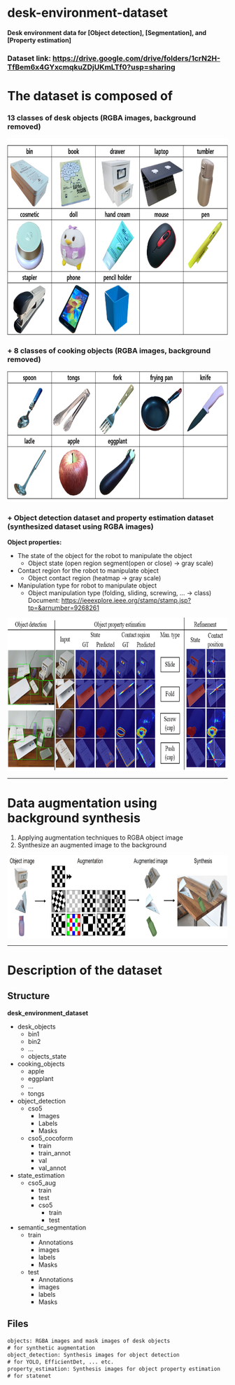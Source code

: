 # desk-environment-dataset
#### Desk environment data for __[Object detection]__, __[Segmentation]__, and __[Property estimation]__

### Dataset link: https://drive.google.com/drive/folders/1crN2H-TfBem6x4GYxcmqkuZDjUKmLTf0?usp=sharing

# The dataset is composed of 
### 13 classes of desk objects (RGBA images, background removed)
<img src="https://github.com/moonjongsul/desk-environment-dataset/blob/main/desk_objects.png" width="800" height="450">

### + 8 classes of cooking objects (RGBA images, background removed)
<img src="https://github.com/moonjongsul/desk-environment-dataset/blob/main/cooking_objects.png" width="800" height="300">

### + Object detection dataset and property estimation dataset (synthesized dataset using RGBA images)
**Object properties:** 
* The state of the object for the robot to manipulate the object
    - Object state (open region segment(open or close) -> gray scale)
* Contact region for the robot to manipulate object
    - Object contact region (heatmap -> gray scale)
* Manipulation type for robot to manipulate object
    - Object manipulation type (folding, sliding, screwing, ... -> class)
Document: https://ieeexplore.ieee.org/stamp/stamp.jsp?tp=&arnumber=9268261
<img src="https://github.com/moonjongsul/desk-environment-dataset/blob/main/detection.png" width="800" height="350">

* * *
# Data augmentation using background synthesis
1. Applying augmentation techniques to RGBA object image
2. Synthesize an augmented image to the background
<img src="https://github.com/moonjongsul/desk-environment-dataset/blob/todo/augmentation.jpg" width="800" height="190">

* * *
# Description of the dataset
## Structure
**desk_environment_dataset**
 * desk_objects
   * bin1
   * bin2
   * ...
   * objects_state
 * cooking_objects
   * apple
   * eggplant
   * ...
   * tongs
 * object_detection
   * cso5
     * Images
     * Labels
     * Masks
   * cso5_cocoform
     * train
     * train_annot
     * val
     * val_annot
 * state_estimation
   * cso5_aug     
     * train
     * test
     * cso5
       * train
       * test
 * semantic_segmentation
   * train
     * Annotations
     * images
     * labels
     * Masks
   * test    
     * Annotations
     * images
     * labels
     * Masks

## Files
```
objects: RGBA images and mask images of desk objects                     # for synthetic augmentation
object_detection: Synthesis images for object detection                  # for YOLO, EfficientDet, ... etc. 
property_estimation: Synthesis images for object property estimation     # for statenet
```
